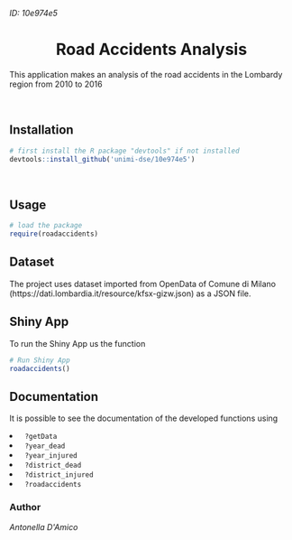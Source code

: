 <i> ID: 10e974e5 </i>

<h1 align="center">Road Accidents Analysis</h1>
<p> This application makes an analysis of the road accidents in the Lombardy region from 2010 to 2016 </p>
<br>

<h2> Installation</h2>

```R
# first install the R package "devtools" if not installed
devtools::install_github('unimi-dse/10e974e5')
```
<br>

<h2> Usage </h2>

```r
# load the package
require(roadaccidents)
``` 


<h2> Dataset </h2>

<p> The project uses dataset imported from OpenData of Comune di Milano (https://dati.lombardia.it/resource/kfsx-gizw.json) as a JSON file. </p>

<h2> Shiny App </h2>
<p> To run the Shiny App us the function </p>

```r
# Run Shiny App
roadaccidents()
```

<h2> Documentation </h2>
<p> It is possible to see the documentation of the developed functions using </p>
<li><code> ?getData</code></li>
<li><code> ?year_dead</code></li>
<li><code> ?year_injured</code></li>
<li><code> ?district_dead</code></li>
<li><code> ?district_injured</code></li>
<li><code> ?roadaccidents</code></li>


<h3> Author </h3>
<i> Antonella D'Amico </i>
